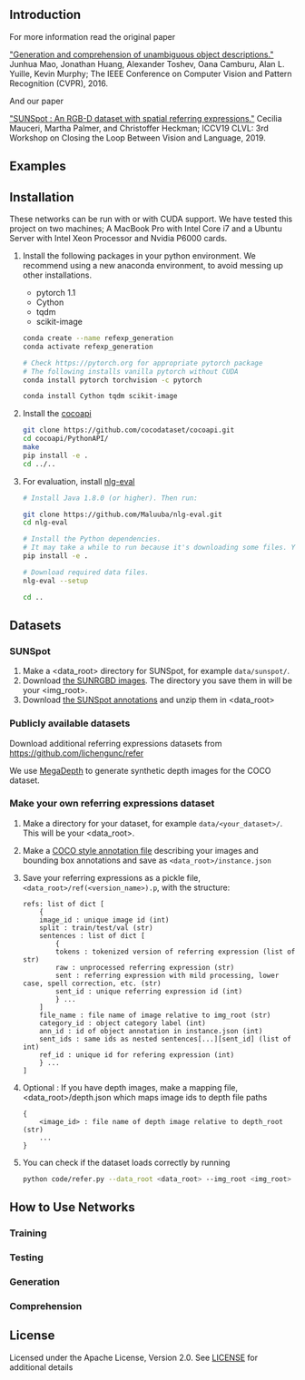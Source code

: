 ## Introduction

For more information read the original paper 

["Generation and comprehension of unambiguous object descriptions."](https://www.cv-foundation.org/openaccess/content_cvpr_2016/html/Mao_Generation_and_Comprehension_CVPR_2016_paper.html
) Junhua Mao, Jonathan Huang, Alexander Toshev, Oana Camburu, Alan L. Yuille, Kevin Murphy; The IEEE Conference on Computer Vision and Pattern Recognition (CVPR), 2016.

And our paper

["SUNSpot : An RGB-D dataset with spatial referring expressions."]() Cecilia Mauceri, Martha Palmer, and Christoffer Heckman; ICCV19 CLVL: 3rd Workshop on Closing the Loop Between Vision and Language, 2019.

## Examples



## Installation 

These networks can be run with or with CUDA support. We have tested this project on two machines; 
A MacBook Pro with Intel Core i7 and a Ubuntu Server with Intel Xeon Processor and Nvidia P6000 cards. 

1. Install the following packages in your python environment. We recommend using a new anaconda environment, 
to avoid messing up other installations.
    - pytorch 1.1
    - Cython
    - tqdm
    - scikit-image
    
    ```bash
    conda create --name refexp_generation
    conda activate refexp_generation
    
    # Check https://pytorch.org for appropriate pytorch package
    # The following installs vanilla pytorch without CUDA
    conda install pytorch torchvision -c pytorch 
    
    conda install Cython tqdm scikit-image
    ```

2. Install the [cocoapi](https://github.com/cocodataset/cocoapi)
    ```bash
    git clone https://github.com/cocodataset/cocoapi.git
    cd cocoapi/PythonAPI/
    make
    pip install -e .
    cd ../..
    ```

3. For evaluation, install [nlg-eval](https://github.com/Maluuba/nlg-eval) 
    ```bash
    # Install Java 1.8.0 (or higher). Then run:
    
    git clone https://github.com/Maluuba/nlg-eval.git
    cd nlg-eval
    
    # Install the Python dependencies.
    # It may take a while to run because it's downloading some files. You can instead run `pip install -v -e .` to see more details.
    pip install -e .
    
    # Download required data files.
    nlg-eval --setup
    
    cd ..
    ```

## Datasets

### SUNSpot

1. Make a <data_root> directory for SUNSpot, for example `data/sunspot/`.
1. Download [the SUNRGBD images](http://rgbd.cs.princeton.edu). The directory you save them in will be your <img_root>.
2. Download [the SUNSpot annotations]() and unzip them in <data_root>

### Publicly available datasets

Download additional referring expressions datasets from https://github.com/lichengunc/refer 

We use [MegaDepth](https://github.com/lixx2938/MegaDepth) to generate synthetic depth images for the COCO dataset.

### Make your own referring expressions dataset

1. Make a directory for your dataset, for example `data/<your_dataset>/`. This will be your <data_root>.

2. Make a [COCO style annotation file](http://cocodataset.org/#format-data) describing your images and bounding box annotations 
and save as `<data_root>/instance.json` 

3. Save your referring expressions as a pickle file, `<data_root>/ref(<version_name>).p`, with the structure:

    ```
    refs: list of dict [
        {
        image_id : unique image id (int)
        split : train/test/val (str)
        sentences : list of dict [
            {
            tokens : tokenized version of referring expression (list of str)
            raw : unprocessed referring expression (str)
            sent : referring expression with mild processing, lower case, spell correction, etc. (str)
            sent_id : unique referring expression id (int)
            } ...
        ]
        file_name : file name of image relative to img_root (str)
        category_id : object category label (int)
        ann_id : id of object annotation in instance.json (int)
        sent_ids : same ids as nested sentences[...][sent_id] (list of int)
        ref_id : unique id for refering expression (int)
        } ...
    ] 
    ```

4. Optional : If you have depth images, make a mapping file, <data_root>/depth.json which maps image ids to depth file paths
    ```
    {
        <image_id> : file name of depth image relative to depth_root  (str)
        ...    
    }
    ```

4. You can check if the dataset loads correctly by running 
    ```bash
    python code/refer.py --data_root <data_root> --img_root <img_root> --depth_root <depth_root> --version <version_name> --dataset <dataset_name>
    ```

##  How to Use Networks

### Training

### Testing 

### Generation

### Comprehension

## License 
Licensed under the Apache License, Version 2.0. See [LICENSE](LICENSE) for additional details